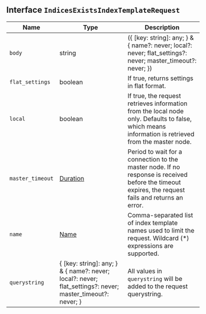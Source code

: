 ## Interface `IndicesExistsIndexTemplateRequest`

| Name | Type | Description |
| - | - | - |
| `body` | string | ({ [key: string]: any; } & { name?: never; local?: never; flat_settings?: never; master_timeout?: never; }) | All values in `body` will be added to the request body. |
| `flat_settings` | boolean | If true, returns settings in flat format. |
| `local` | boolean | If true, the request retrieves information from the local node only. Defaults to false, which means information is retrieved from the master node. |
| `master_timeout` | [Duration](./Duration.md) | Period to wait for a connection to the master node. If no response is received before the timeout expires, the request fails and returns an error. |
| `name` | [Name](./Name.md) | Comma-separated list of index template names used to limit the request. Wildcard (*) expressions are supported. |
| `querystring` | { [key: string]: any; } & { name?: never; local?: never; flat_settings?: never; master_timeout?: never; } | All values in `querystring` will be added to the request querystring. |
